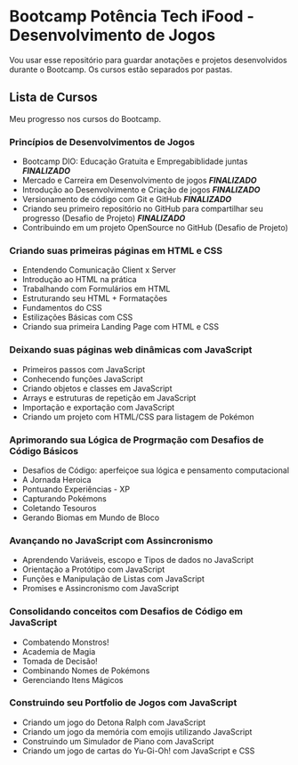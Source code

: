 # Bootcamp Potência Tech iFood - Desenvolvimento de Jogos

Vou usar esse repositório para guardar anotações e projetos desenvolvidos durante o Bootcamp. Os cursos estão separados por pastas.

## Lista de Cursos

Meu progresso nos cursos do Bootcamp.


### Princípios de Desenvolvimentos de Jogos

- Bootcamp DIO: Educação Gratuita e Empregabiblidade juntas **_FINALIZADO_**
- Mercado e Carreira em Desenvolvimento de jogos **_FINALIZADO_**
- Introdução ao Desenvolvimento e Criação de jogos **_FINALIZADO_**
- Versionamento de código com Git e GitHub **_FINALIZADO_**
- Criando seu primeiro repositório no GitHub para compartilhar seu progresso (Desafio de Projeto) **_FINALIZADO_**
- Contribuindo em um projeto OpenSource no GitHub (Desafio de Projeto)


### Criando suas primeiras páginas em HTML e CSS

- Entendendo Comunicação Client x Server
- Introdução ao HTML na prática
- Trabalhando com Formulários em HTML
- Estruturando seu HTML + Formatações
- Fundamentos do CSS
- Estilizações Básicas com CSS
- Criando sua primeira Landing Page com HTML e CSS


###  Deixando suas páginas web dinâmicas com JavaScript

- Primeiros passos com JavaScript
- Conhecendo funções JavaScript
- Criando objetos e classes em JavaScript
- Arrays e estruturas de repetição em JavaScript
- Importação e exportação com JavaScript
- Criando um projeto com HTML/CSS para listagem de Pokémon


###  Aprimorando sua Lógica de Progrmação com Desafios de Código Básicos

- Desafios de Código: aperfeiçoe sua lógica e pensamento computacional
- A Jornada Heroica
- Pontuando Experiências - XP
- Capturando Pokémons
- Coletando Tesouros
- Gerando Biomas em Mundo de Bloco


### Avançando no JavaScript com Assincronismo

- Aprendendo Variáveis, escopo e Tipos de dados no JavaScript
- Orientação a Protótipo com JavaScript
- Funções e Manipulação de Listas com JavaScript
- Promises e Assincronismo com JavaScript


### Consolidando conceitos com Desafios de Código em JavaScript

- Combatendo Monstros!
- Academia de Magia
- Tomada de Decisão!
- Combinando Nomes de Pokémons
- Gerenciando Itens Mágicos


### Construindo seu Portfolio de Jogos com JavaScript

- Criando um jogo do Detona Ralph com JavaScript
- Criando um jogo da memória com emojis utilizando JavaScript
- Construindo um Simulador de Piano com JavaScript
- Criando um jogo de cartas do Yu-Gi-Oh! com JavaScript e CSS